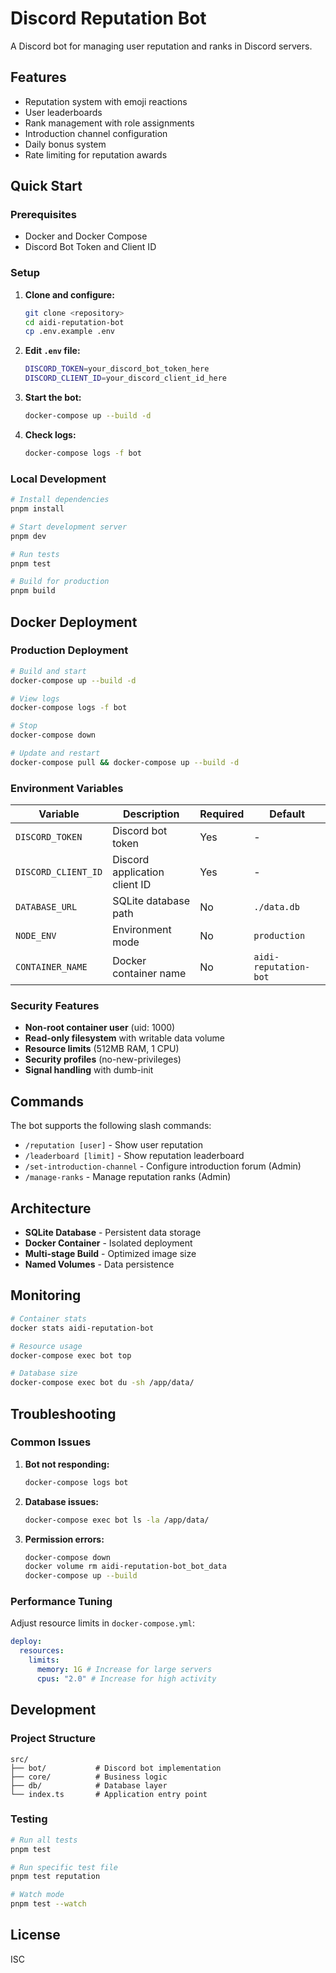 # Discord Reputation Bot

A Discord bot for managing user reputation and ranks in Discord servers.

## Features

- Reputation system with emoji reactions
- User leaderboards
- Rank management with role assignments
- Introduction channel configuration
- Daily bonus system
- Rate limiting for reputation awards

## Quick Start

### Prerequisites

- Docker and Docker Compose
- Discord Bot Token and Client ID

### Setup

1. **Clone and configure:**

   ```bash
   git clone <repository>
   cd aidi-reputation-bot
   cp .env.example .env
   ```

2. **Edit `.env` file:**

   ```bash
   DISCORD_TOKEN=your_discord_bot_token_here
   DISCORD_CLIENT_ID=your_discord_client_id_here
   ```

3. **Start the bot:**

   ```bash
   docker-compose up --build -d
   ```

4. **Check logs:**
   ```bash
   docker-compose logs -f bot
   ```

### Local Development

```bash
# Install dependencies
pnpm install

# Start development server
pnpm dev

# Run tests
pnpm test

# Build for production
pnpm build
```

## Docker Deployment

### Production Deployment

```bash
# Build and start
docker-compose up --build -d

# View logs
docker-compose logs -f bot

# Stop
docker-compose down

# Update and restart
docker-compose pull && docker-compose up --build -d
```

### Environment Variables

| Variable            | Description                   | Required | Default               |
| ------------------- | ----------------------------- | -------- | --------------------- |
| `DISCORD_TOKEN`     | Discord bot token             | Yes      | -                     |
| `DISCORD_CLIENT_ID` | Discord application client ID | Yes      | -                     |
| `DATABASE_URL`      | SQLite database path          | No       | `./data.db`           |
| `NODE_ENV`          | Environment mode              | No       | `production`          |
| `CONTAINER_NAME`    | Docker container name         | No       | `aidi-reputation-bot` |

### Security Features

- **Non-root container user** (uid: 1000)
- **Read-only filesystem** with writable data volume
- **Resource limits** (512MB RAM, 1 CPU)
- **Security profiles** (no-new-privileges)
- **Signal handling** with dumb-init

## Commands

The bot supports the following slash commands:

- `/reputation [user]` - Show user reputation
- `/leaderboard [limit]` - Show reputation leaderboard
- `/set-introduction-channel` - Configure introduction forum (Admin)
- `/manage-ranks` - Manage reputation ranks (Admin)

## Architecture

- **SQLite Database** - Persistent data storage
- **Docker Container** - Isolated deployment
- **Multi-stage Build** - Optimized image size
- **Named Volumes** - Data persistence

## Monitoring

```bash
# Container stats
docker stats aidi-reputation-bot

# Resource usage
docker-compose exec bot top

# Database size
docker-compose exec bot du -sh /app/data/
```

## Troubleshooting

### Common Issues

1. **Bot not responding:**

   ```bash
   docker-compose logs bot
   ```

2. **Database issues:**

   ```bash
   docker-compose exec bot ls -la /app/data/
   ```

3. **Permission errors:**
   ```bash
   docker-compose down
   docker volume rm aidi-reputation-bot_bot_data
   docker-compose up --build
   ```

### Performance Tuning

Adjust resource limits in `docker-compose.yml`:

```yaml
deploy:
  resources:
    limits:
      memory: 1G # Increase for large servers
      cpus: "2.0" # Increase for high activity
```

## Development

### Project Structure

```
src/
├── bot/           # Discord bot implementation
├── core/          # Business logic
├── db/            # Database layer
└── index.ts       # Application entry point
```

### Testing

```bash
# Run all tests
pnpm test

# Run specific test file
pnpm test reputation

# Watch mode
pnpm test --watch
```

## License

ISC
